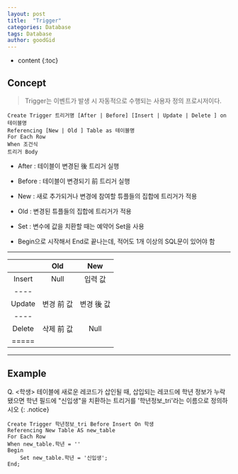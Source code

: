 ```yaml
---
layout: post
title:  "Trigger"
categories: Database
tags: Database
author: goodGid
---
```

* content
{:toc}


## Concept

> Trigger는 이벤트가 발생 시 자동적으로 수행되는 사용자 정의 프로시저이다.

 ```
Create Trigger 트리거명 [After | Before] [Insert | Update | Delete ] on 테이블명
Referencing [New | Old ] Table as 테이블명
For Each Row
When 조건식
트리거 Body
```    

* After : 테이블이 변경된 後 트리거 실행
* Before : 테이블이 변경되기 前 트리거 실행

* New : 새로 추가되거나 변경에 참여할 튜플들의 집합에 트리거가 적용
* Old : 변경된 튜플들의 집합에 트리거가 적용

* Set : 변수에 값을 치환할 때는 예약어 Set을 사용

* Begin으로 시작해서 End로 끝나는데, 적어도 1개 이상의 SQL문이 있어야 함


 ---

|          | Old    | New |
|:-------:|:-------:|:-------:|
| Insert   | Null   | 입력 값   |
|----
| Update   | 변경 前 값   | 변경 後 값   |
|----
| Delete   | 삭제 前 값   | Null   |
|=====

---
## Example

 Q. <학생> 테이블에 새로운 레코드가 삽인될 때, 삽입되는 레코드에 학년 정보가 누락됐으면 학년 필드에 
 "신입생"을 치환하는 트리거를 '학년정보_tri'라는 이름으로 정의하시오
{: .notice}


```    
Create Trigger 학년정보_tri Before Insert On 학생
Referencing New Table AS new_table
For Each Row
When new_table.학년 = ''
Begin
    Set new_table.학년 = '신입생';
End;
```    

